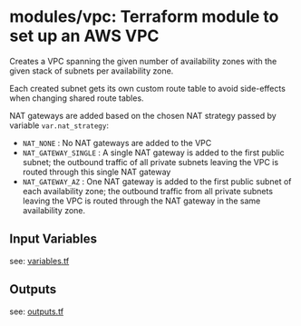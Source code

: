# modules/vpc: Terraform module to set up an AWS VPC

Creates a VPC spanning the given number of availability zones with the given stack of subnets per availability zone.

Each created subnet gets its own custom route table to avoid side-effects when changing shared route tables.

NAT gateways are added based on the chosen NAT strategy passed by variable `var.nat_strategy`:

* `NAT_NONE` : No NAT gateways are added to the VPC
* `NAT_GATEWAY_SINGLE` : A single NAT gateway is added to the first public subnet;
the outbound traffic of all private subnets leaving the VPC is routed through this single NAT gateway
* `NAT_GATEWAY_AZ` : One NAT gateway is added to the first public subnet of each availability zone; 
the outbound traffic from all private subnets leaving the VPC is routed 
through the NAT gateway in the same availability zone.
 
## Input Variables

see: [variables.tf](variables.tf)

## Outputs

see: [outputs.tf](outputs.tf)
